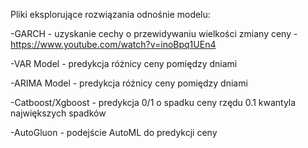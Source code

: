 Pliki eksplorujące rozwiązania odnośnie modelu:

-GARCH - uzyskanie cechy o przewidywaniu wielkości zmiany ceny - https://www.youtube.com/watch?v=inoBpq1UEn4

-VAR Model - predykcja różnicy ceny pomiędzy dniami

-ARIMA Model - predykcja różnicy ceny pomiędzy dniami

-Catboost/Xgboost - predykcja 0/1 o spadku ceny rzędu 0.1 kwantyla największych spadków

-AutoGluon - podejście AutoML do predykcji ceny
